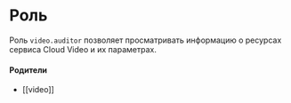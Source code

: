 # Роль

Роль `video.auditor` позволяет просматривать информацию о ресурсах сервиса Cloud Video и их параметрах.


#### Родители

- [[video]]
